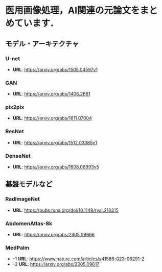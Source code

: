 # 医用画像処理，AI関連の元論文をまとめています．

## モデル・アーキテクチャ
### U-net
- **URL**: https://arxiv.org/abs/1505.04597v1

### GAN
- **URL**: https://arxiv.org/abs/1406.2661

### pix2pix
- **URL**: https://arxiv.org/abs/1611.07004

### ResNet
- **URL**: https://arxiv.org/abs/1512.03385v1

### DenseNet
- **URL**: https://arxiv.org/abs/1608.06993v5

## 基盤モデルなど
### RadImageNet
- **URL**: https://pubs.rsna.org/doi/10.1148/ryai.210315

### AbdomenAtlas-8k
- **URL**: https://arxiv.org/abs/2305.09666

### MedPalm
- -1 **URL**: https://www.nature.com/articles/s41586-023-06291-2
- -2 **URL**: https://arxiv.org/abs/2305.09617
